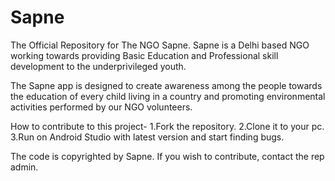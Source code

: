 # Sapne

The Official Repository for The NGO Sapne.
Sapne is a Delhi based NGO working towards providing Basic Education and Professional skill development to the underprivileged youth.

The Sapne app is designed to create awareness among the people towards the education of every child living in a country and promoting environmental activities performed by our NGO volunteers.

How to contribute to this project-
1.Fork the repository.
2.Clone it to your pc.
3.Run on Android Studio with latest version and start finding bugs. 

The code is copyrighted by Sapne. If you wish to contribute, contact the rep admin.
